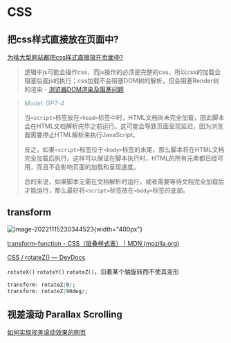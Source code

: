 # CSS

## 把css样式直接放在页面中?
[为啥大型网站都把css样式直接放在页面中?](https://www.zhihu.com/question/284779856/answer/444228173)
> 逻辑中js可能会操作css，而js操作的必须是完整的css，所以css的加载会阻塞后面js的执行；css加载不会阻塞DOM树的解析，但会阻塞Render树的渲染 - [浏览器DOM渲染及阻塞问题](https://www.cnblogs.com/liuarui/p/11393297.html)

> <span style="color: #779db3;">*Model: GPT-4* </span>
> 
> 当`<script>`标签放在`<head>`标签中时，HTML文档尚未完全加载，因此脚本会在HTML文档解析完毕之前运行。这可能会导致页面呈现延迟，因为浏览器需要停止HTML解析来执行JavaScript。
> 
> 反之，如果`<script>`标签位于`<body>`标签的末尾，那么脚本将在HTML文档完全加载后执行。这样可以保证在脚本执行时，HTML的所有元素都已经可用，而且不会影响页面的加载和呈现速度。
> 
> 总的来说，如果脚本无需在文档解析时运行，或者需要等待文档完全加载后才能运行，那么最好将`<script>`标签放在`<body>`标签的底部。


## transform

![image-20221115230344523](https://ulooklikeamovie.oss-cn-beijing.aliyuncs.com/img/image-20221115230344523.png){width="400px"}

[transform-function - CSS（层叠样式表） | MDN (mozilla.org)](https://developer.mozilla.org/zh-CN/docs/Web/CSS/transform-function#rotatex)

[CSS / rotateZ() — DevDocs](https://devdocs.io/css/transform-function/rotatez)

`rotateX()` `rotateY()` `rotateZ()`，沿着某个轴旋转而不使其变形

```css
transform: rotateZ(0);
transform: rotateZ(90deg);
```

## 视差滚动 Parallax Scrolling
[如何实现视差滚动效果的网页](https://www.zhihu.com/question/20990029)
